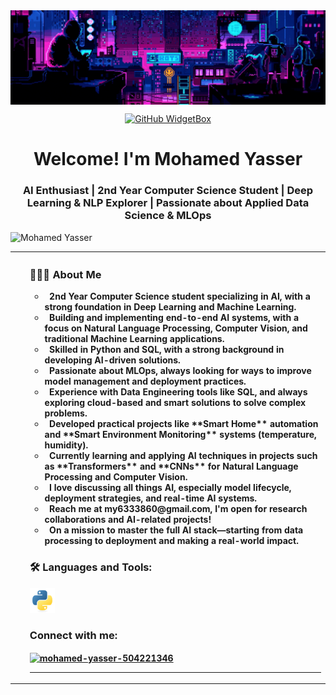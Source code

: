 <img align="center" src="assets/banner.gif" alt="banner">

<div style="text-align: center;"> 
  
[![GitHub WidgetBox](https://github-widgetbox.vercel.app/api/profile?username=yasserjr17&data=followers,repositories,stars,commits&theme=dark)](https://github.com/1AyaNabil1/github-widgetbox) 
</div>

<h1 align="center">Welcome! I'm Mohamed Yasser</h1>
<h3 align="center">AI Enthusiast | 2nd Year Computer Science Student | Deep Learning & NLP Explorer | Passionate about Applied Data Science & MLOps</h3>
<p align="left"> <img src="https://komarev.com/ghpvc/?username=yasserjr178&label=Profile%20views&color=0e75b6&style=flat" alt="Mohamed Yasser" /> </p>



<table style="width:100%", align="center">
    <tr>
        <th align="Left">
                <ul>
<h3> 👨🏻‍💻 About Me </h3>
<ul> 
    <li> &nbsp; 2nd Year Computer Science student specializing in AI, with a strong foundation in Deep Learning and Machine Learning.</li>
    <li> &nbsp; Building and implementing end-to-end AI systems, with a focus on Natural Language Processing, Computer Vision, and traditional Machine Learning applications.</li>
    <li> &nbsp; Skilled in Python and SQL, with a strong background in developing AI-driven solutions.</li>
    <li> &nbsp; Passionate about MLOps, always looking for ways to improve model management and deployment practices.</li>
    <li> &nbsp; Experience with Data Engineering tools like SQL, and always exploring cloud-based and smart solutions to solve complex problems.</li>
    <li> &nbsp; Developed practical projects like **Smart Home** automation and **Smart Environment Monitoring** systems (temperature, humidity).</li>
    <li> &nbsp; Currently learning and applying AI techniques in projects such as **Transformers** and **CNNs** for Natural Language Processing and Computer Vision.</li>
    <li> &nbsp; I love discussing all things AI, especially model lifecycle, deployment strategies, and real-time AI systems.</li>
    <li> &nbsp; Reach me at <b>my6333860@gmail.com</b>, I'm open for research collaborations and AI-related projects!</li>
    <li> &nbsp; On a mission to master the full AI stack—starting from data processing to deployment and making a real-world impact.</li>
</ul>


### 🛠️ Languages and Tools:
<p align="left">
  <img src="https://raw.githubusercontent.com/devicons/devicon/master/icons/python/python-original.svg" alt="python" width="40" height="40"/>

  <!-- ضيف باقي الأدوات اللي انت شغال بيها -->
  <h3 align="left">Connect with me:</h3>
                    <p align="left">
                        <a href="www.linkedin.com/in/mohamed-yasser-504221346" target="blank"><img align="center" src="https://raw.githubusercontent.com/rahuldkjain/github-profile-readme-generator/master/src/images/icons/Social/linked-in-alt.svg" alt="mohamed-yasser-504221346" height="30" width="35" /></a>
</p>

---

<!--
**yasserjr17/yasserjr17** is a ✨ _special_ ✨ repository because its `README.md` (this file) appears on your GitHub profile.

Here are some ideas to get you started:

- 🔭 I’m currently working on ...
- 🌱 I’m currently learning ...
- 👯 I’m looking to collaborate on ...
- 🤔 I’m looking for help with ...
- 💬 Ask me about ...
- 📫 How to reach me: ...
- 😄 Pronouns: ...
- ⚡ Fun fact: ...
-->
